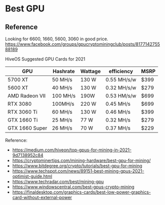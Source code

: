 # Best GPU

## Reference
Looking for 6600, 1660, 5600, 3060 in good price.
https://www.facebook.com/groups/gpucryptominingclub/posts/817714275588189

HiveOS Suggested GPU Cards for 2021

| GPU | Hashrate | Wattage | efficiency | MSRP |
| --- | --- | --- | --- | --- |
| 5700 XT | 50 MH/s | 130 W | 0.55 MH/s/w | $399 |
| 5600 XT | 40 MH/s | 130 W | 0.32 MH/s/w | $279 |
| AMD Radeon VII | 100 MH/s | 190W | 0.53 HM/s/w | $699 |
| RTX 3080 | 100MH/s | 220 W | 0.45 MH/s | $699 | 
| RTX 3060 Ti | 60 MH/s | 130 W | 0.46 MH/s | $399 | 
| GTX 1660 Ti | 25 MH/s | 77 W | 0.32 MH/s | $279 | 
| GTX 1660 Super | 26 MH/s | 70 W | 0.37 MH/s | $229 |

Reference: 
- https://medium.com/hiveon/top-gpus-for-mining-in-2021-9d7138952c84
- https://cryptominertips.com/mining-hardware/best-gpu-for-mining/
- https://www.bitdegree.org/crypto/tutorials/best-gpu-for-mining
- https://www.techspot.com/news/89151-best-mining-gpus-2021-optimist-guide.html
- https://www.techradar.com/best/mining-gpu
- https://www.windowscentral.com/best-gpus-crypto-mining
- https://finaldesktop.com/graphics-cards/best-low-power-graphics-card-without-external-power
